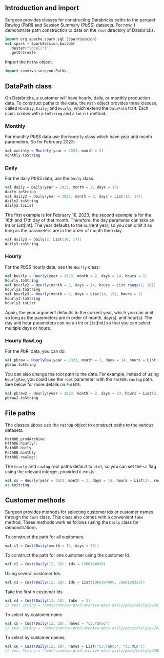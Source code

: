 ## Introduction and import

Surgeon provides classes for constructing Databricks paths to the parquet Rawlog (PbRl) and
Session Summary (PbSS) datasets. For now, I demonstrate path construction to data on  the `/mnt`  directory of Databricks.

```scala mdoc
import org.apache.spark.sql.{SparkSession}
val spark = SparkSession.builder
  .master("local[*]")
  .getOrCreate
```

Import the `Paths` object. 

```scala mdoc 
import conviva.surgeon.Paths._
```

## DataPath class

On Databricks, a customer will have hourly, daily, or monthly production data.
To construct paths to the data, the `Path` object provides three clasess,
called `Monthly`, `Daily`, and `Hourly`, which extend the `DataPath` trait. Each class comes with a `toString` and a `toList` method.

### Monthly 
For monthly PbSS data use the `Monthly` class which have year and month parameters.   So for February 2023:

```scala mdoc
val monthly = Monthly(year = 2023, month = 2)
monthly.toString
```

### Daily
For the daily PbSS data, use the `Daily` class. 

```scala mdoc 
val daily = Daily(year = 2023, month = 2, days = 16)
daily.toString
val daily2 = Daily(year = 2023, month = 2, days = List(16, 17))
daily2.toString
daily2.toList
```

The first example is for February 16, 2023; the second example is for the 16th
and 17th day of that month.  Therefore, the day parameter can take an Int or
List[Int]. The year defaults to the current year, so you can omit it as long as
the parameters are in the order of month then day.

```scala mdoc
val daily3 = Daily(2, List(16, 17))
daily3.toString
```

### Hourly

For the PbSS hourly data, use the `Hourly` class:

```scala mdoc 
val hourly = Hourly(year = 2023, month = 2, days = 14, hours = 2)
hourly.toString
val hourly2 = Hourly(month = 2, days = 14, hours = List.range(2, 10))
hourly2.toString
val hourly3 = Hourly(month = 2, days = List(14, 15), hours = 2)
hourly3.toString
hourly3.toList
```
Again, the year argument defaults to the current year, which you can omit so
long as the parameters are in order of month, day(s), and hour(s). The day and hour parameters
can be an Int or List[Int] so that you can select multiple days or hours. 

### Hourly RawLog
For the PbRl data, you can do:

```scala mdoc 
val pbraw = HourlyRaw(year = 2023, month = 2, days = 14, hours = List.range(2, 8))
pbraw.toString
```

You can also change the root path to the data.  For example, instead of using
`HourlyRaw`, you could use the `root` parameter with the `PathDB.rawlog` path. See below for
more details on `PathDB`.

```scala mdoc 
val pbraw2 = Hourly(year = 2023, month = 2, days = 14, hours = List(2, 3), root = PathDB.rawlog())
pbraw2.toString
```

## File paths

The classes above use the `PathDB` object to construct paths to the various datasets.

```scala mdoc 
PathDB.prodArchive
PathDB.hourly()
PathDB.daily
PathDB.monthly
PathDB.rawlog()
```
The `hourly` and `rawlog` root paths default to `st=1`, so you can set the `st`
flag using the relevant interger, provided it exists:


```scala mdoc 
val ss = Hourly(year = 2023, month = 2, days = 14, hours = List(2), root = PathDB.hourly(st=2))
ss.toString
```

## Customer methods

Surgeon provides methods for selecting customer ids or customer names through
the `Cust` class. This class also comes with a convenient `take` method. These methods work as follows (using the `Daily` class for demonstration).

To construct the path for all customers.

```scala mdoc 
val c1 = Cust(Daily(month = 12, days = 28))
```
To construct the path for one customer using the customer Id. 

```scala mdoc
val c2 = Cust(Daily(12, 28), ids = 1960184999)
```

Using several customer Ids.

```scala mdoc
val c3 = Cust(Daily(12, 28), ids = List(1960184999, 1960180360))
``` 
Take the first n customer Ids

```scala 
val c4 = Cust(Daily(12, 28), take  = 3)
// res: String = "/mnt/conviva-prod-archive-pbss-daily/pbss/daily/y=2023/m=12/dt=d2023_12_28_08_00_to_2023_12_29_08_00/cust={1960180360,1960180361,1960180388}"
```

To select by customer name.

```scala 
val c5 = Cust(Daily(12, 28), names = "c3.Yahoo")
// res: String = "/mnt/conviva-prod-archive-pbss-daily/pbss/daily/y=2023/m=12/dt=d2023_12_28_08_00_to_2023_12_29_08_00/cust={450695772}"

``` 
To select by customer names.
```scala 
val c6 = Cust(Daily(12, 28), names = List("c3.Yahoo", "c3.MLB"))
// res: String = "/mnt/conviva-prod-archive-pbss-daily/pbss/daily/y=2023/m=12/dt=d2023_12_28_08_00_to_2023_12_29_08_00/cust={450695772,1960180361}"
``` 
